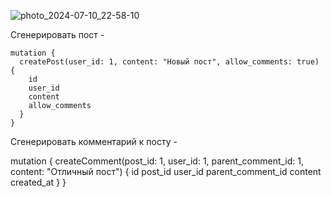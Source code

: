 ![photo_2024-07-10_22-58-10](https://github.com/dmitryzhvinklis/habrr-reditt-pet/assets/161613076/ec25a224-a5ae-4c83-ae72-55bb05d923e7)

Сгенерировать пост - 

```
mutation {
  createPost(user_id: 1, content: "Новый пост", allow_comments: true) {
    id
    user_id
    content
    allow_comments
  }
}
```
Сгенерировать комментарий к посту - 

mutation {
  createComment(post_id: 1, user_id: 1, parent_comment_id: 1, content: "Отличный пост") {
    id
    post_id
    user_id
    parent_comment_id
    content
    created_at
  }
}

